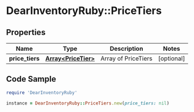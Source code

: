 # DearInventoryRuby::PriceTiers

## Properties

Name | Type | Description | Notes
------------ | ------------- | ------------- | -------------
**price_tiers** | [**Array&lt;PriceTier&gt;**](PriceTier.md) | Array of PriceTiers | [optional] 

## Code Sample

```ruby
require 'DearInventoryRuby'

instance = DearInventoryRuby::PriceTiers.new(price_tiers: nil)
```


